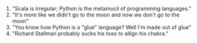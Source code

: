 1. "Scala is irregular; Python is the metamucil of programming languages."
2. "It's more like we didn't go to the moon and now we don't go to the moon"
3. "You know how Python is a "glue" language? Well I'm made out of glue"
4. "Richard Stallman probably sucks his toes to allign his chakra."
